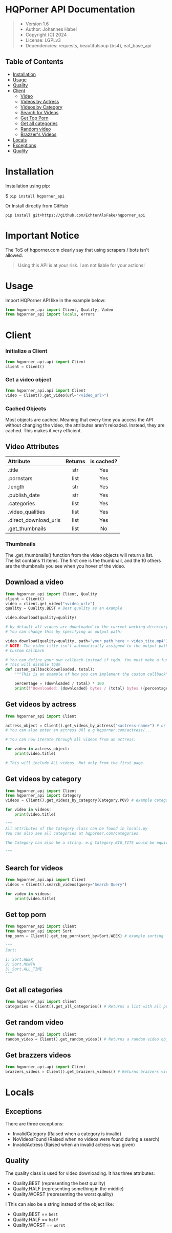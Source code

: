# HQPorner API Documentation

> - Version 1.6
> - Author: Johannes Habel
> - Copyright (C) 2024
> - License: LGPLv3
> - Dependencies: requests, beautifulsoup (bs4), eaf_base_api

## Table of Contents

- [Installation](#installation)
- [Usage](#usage)
- [Quality](#quality)
- [Client](#client)
  - [Video](#video-attributes)
  - [Videos by Actress](#get-videos-by-actress)
  - [Videos by Category](#get-videos-by-category)
  - [Search for Videos](#search-for-videos)
  - [Get Top Porn](#get-top-porn)
  - [Get all categories](#get-all-categories)
  - [Random video](#get-random-video)
  - [Brazzer's Videos](#get-brazzers-videos)
- [Locals](#locals)
- [Exceptions](#exceptions)
- [Quality](#quality)

# Installation

Installation using pip:

$ `pip install hqporner_api`

Or Install directly from GitHub

`pip install git+https://github.com/EchterAlsFake/hqporner_api`

# Important Notice
The ToS of hqporner.com clearly say that using scrapers / bots isn't allowed.
> Using this API is at your risk. I am not liable for your actions!


# Usage

Import HQPorner API like in the example below:

```python
from hqporner_api import Client, Quality, Video
from hqporner_api import locals, errors
```

# Client
### Initialize a Client

```python
from hqporner_api.api import Client
client = Client()
```

### Get a video object

```python
from hqporner_api.api import Client
video = Client().get_video(url="<video_url>")
```

### Cached Objects

Most objects are cached. Meaning that every time you access the API without changing the video, the attributes
aren't reloaded. Instead, they are cached. This makes it very efficient. 

## Video Attributes

| Attribute             | Returns | is cached? |
|:----------------------|:-------:|:----------:|
| .title                |   str   |    Yes     |
| .pornstars            |  list   |    Yes     |
| .length               |   str   |    Yes     |
| .publish_date         |   str   |    Yes     |
| .categories           |  list   |    Yes     |
| .video_qualities      |  list   |    Yes     |
| .direct_download_urls |  list   |    Yes     |
| .get_thumbnails       |  list   |     No     |

### Thumbnails

The .get_thumbnails() function from the video objects will return a list.
<br>The list contains 11 items. The first one is the thumbnail, and the 10 others
<br>are the thumbnails you see when you hover of the video.

## Download a video


```python
from hqporner_api import Client, Quality
client = Client()
video = client.get_video("<video_url>")
quality = Quality.BEST # Best quality as an example

video.download(quality=quality)

# by default all videos are downloaded to the current working directory.
# You can change this by specifying an output path:

video.download(quality=quality, path="your_path_here + video_tite.mp4")
# NOTE: The video title isn't automatically assigned to the output path!
# Custom Callback

# You can define your own callback instead if tqdm. You must make a function that takes pos and total as arguments.
# This will disable tqdm
def custom_callback(downloaded, total):
    """This is an example of how you can implement the custom callback"""

    percentage = (downloaded / total) * 100
    print(f"Downloaded: {downloaded} bytes / {total} bytes ({percentage:.2f}%)")

```

## Get videos by actress

```python
from hqporner_api import Client

actress_object = Client().get_videos_by_actress("<actress-name>") # or URL
# You can also enter an actress URl e.g hqporner.com/actress/...

# You can now iterate through all videos from an actress:

for video in actress_object:
    print(video.title)

# This will include ALL videos. Not only from the first page.
```

## Get videos by category

```python
from hqporner_api import Client
from hqporner_api import Category
videos = Client().get_videos_by_category(Category.POV) # example category 

for video in videos:
    print(video.title)

"""
All attributes of the Category class can be found in locals.py
You can also see all categories at hqporner.com/categories

The Category can also be a string. e.g Category.BIG_TITS would be equivalent to big-tits

"""

```

## Search for videos

```python
from hqporner_api.api import Client
videos = Client().search_videos(query="Search Query")

for video in videos:
    print(video.title)
```

## Get top porn

```python
from hqporner_api import Client
from hqporner_api import Sort
top_porn = Client().get_top_porn(sort_by=Sort.WEEK) # example sorting 

"""
Sort:

1) Sort.WEEK
2) Sort.MONTH
3) Sort.ALL_TIME
"""
```


## Get all categories
```python
from hqporner_api import Client
categories = Client().get_all_categories() # Returns a list with all possible categories
```

## Get random video
```python
from hqporner_api import Client
random_video = Client().get_random_video() # Returns a random video object
```

## Get brazzers videos
```python
from hqporner_api.api import Client
brazzers_videos = Client().get_brazzers_videos() # Returns brazzers videos (generator) (pages: optional)
```

# Locals

## Exceptions

There are three exceptions:

- InvalidCategory  (Raised when a category is invalid)
- NoVideosFound    (Raised when no videos were found during a search)
- InvalidActress   (Raised when an invalid actress was given)

## Quality

The quality class is used for video downloading. It has three attributes:

- Quality.BEST (representing the best quality)
- Quality.HALF (representing something in the middle)
- Quality.WORST (representing the worst quality)

! This can also be a string instead of the object like:

- Quality.BEST == `best`
- Quality.HALF == `half`
- Quality.WORST == `worst`










